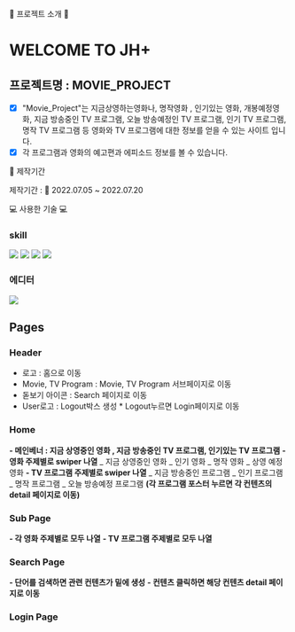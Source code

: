 :movie_camera: 프로젝트 소개 :movie_camera:

# WELCOME TO JH+

## 프로젝트명 : MOVIE_PROJECT

- [x] "Movie_Project"는 지금상영하는영화나, 명작영화 , 인기있는 영화, 개봉예정영화, 지금 방송중인 TV 프로그램, 오늘 방송예정인 TV 프로그램, 인기 TV 프로그램, 명작 TV 프로그램 등
      영화와 TV 프로그램에 대한 정보를 얻을 수 있는 사이트 입니다.
- [x] 각 프로그램과 영화의 예고편과 에피소드 정보를 볼 수 있습니다.

:date: 제작기간

제작기간 : :date: 2022.07.05 ~ 2022.07.20

:computer: 사용한 기술 :computer:

### skill

<img src="https://img.shields.io/badge/html5-E34F26?style=for-the-badge&logo=html5&logoColor=white"> <img src="https://img.shields.io/badge/css-1572B6?style=for-the-badge&logo=css3&logoColor=white"> <img src="https://img.shields.io/badge/javascript-F7DF1E?style=for-the-badge&logo=javascript&logoColor=black"> <img src="https://img.shields.io/badge/react-61DAFB?style=for-the-badge&logo=react&logoColor=black">

### 에디터

  <img src="https://img.shields.io/badge/visualstudio-007ACC?style=for-the-badge&logo=visualstudio&logoColor=white">

## Pages

### Header

- 로고 : 홈으로 이동
- Movie, TV Program : Movie, TV Program 서브페이지로 이동
- 돋보기 아이콘 : Search 페이지로 이동
- User로고 : Logout박스 생성 \* Logout누르면 Login페이지로 이동

### Home

**- 메인베너 : 지금 상영중인 영화 , 지금 방송중인 TV 프로그램, 인기있는 TV 프로그램**
**- 영화 주제별로 swiper 나열**
_ 지금 상영중인 영화
_ 인기 영화
_ 명작 영화
_ 상영 예정 영화
**- TV 프로그램 주제별로 swiper 나열**
_ 지금 방송중인 프로그램
_ 인기 프로그램
_ 명작 프로그램
_ 오늘 방송예정 프로그램
**(각 프로그램 포스터 누르면 각 컨텐츠의 detail 페이지로 이동)**

### Sub Page

**- 각 영화 주제별로 모두 나열**
**- TV 프로그램 주제별로 모두 나열**

### Search Page

**- 단어를 검색하면 관련 컨텐츠가 밑에 생성**
**- 컨텐츠 클릭하면 해당 컨텐츠 detail 페이지로 이동**

### Login Page
